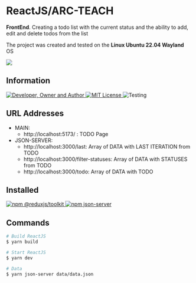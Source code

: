 # ReactJS/ARC-TEACH
**FrontEnd**. Creating a todo list with the current status and the ability to add, edit and delete todos from the list

The project was created and tested on the **Linux Ubuntu 22.04 Wayland** OS

![](result.gif)

## Information
<div id="information" align="left">
  <a href="https://github.com/MoguchiyDD" target="_blank">
    <img alt="Developer, Owner and Author" src="https://img.shields.io/badge/Developer,%20Owner%20and%20Author-МогучийДД%20(MoguchiyDD)-FF4F1E?style=for-the-badge" />
  </a>
  <a href="../../../LICENSE" target="_blank">
    <img alt="MIT License" src="https://img.shields.io/badge/License-MIT%20License-6A1B9A?style=for-the-badge" />
  </a>
  <img alt="Testing" src="https://img.shields.io/badge/Testing-Google%20Chrome%20and%20Firefox-2E7D32?style=for-the-badge" />
</div>

## URL Addresses
- MAIN:
  - http://localhost:5173/ : TODO Page
- JSON-SERVER:
  - http://localhost:3000/last: Array of DATA with LAST ITERATION from TODO
  - http://localhost:3000/filter-statuses: Array of DATA with STATUSES from TODO
  - http://localhost:3000/todo: Array of DATA with TODO

## Installed
<div id="installed" align="left">
  <a href="https://www.npmjs.com/package/@reduxjs/toolkit" target="_blank">
    <img alt="npm @reduxjs/toolkit" src="https://img.shields.io/badge/npm-@reduxjs/toolkit-FAFAFA?style=for-the-badge" />
  </a>
  <a href="https://www.npmjs.com/package/json-server" target="_blank">
    <img alt="npm json-server" src="https://img.shields.io/badge/npm-json--server-FAFAFA?style=for-the-badge" />
  </a>
</div>

## Commands
```Bash
# Build ReactJS
$ yarn build

# Start ReactJS
$ yarn dev

# Data
$ yarn json-server data/data.json
```
